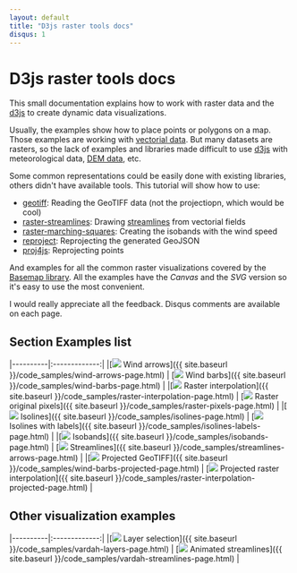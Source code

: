 ```yaml
---
layout: default
title: "D3js raster tools docs"
disqus: 1
---
```


D3js raster tools docs
======================

This small documentation explains how to work with raster data and the [d3js](https://d3js.org/) to create dynamic data visualizations.

Usually, the examples show how to place points or polygons on a map. Those examples are working with [vectorial data](http://gis.stackexchange.com/questions/57142/what-is-the-difference-between-vector-and-raster-data-models ). But many datasets are rasters, so the lack of examples and libraries made difficult to use [d3js](https://d3js.org/) with meteorological data, [DEM data](https://en.wikipedia.org/wiki/Digital_elevation_model), etc.

Some common representations could be easily done with existing libraries, others didn't have available tools. This tutorial will show how to use:

* [geotiff](https://github.com/constantinius/geotiff.js): Reading the GeoTIFF data (not the projectiopn, which would be cool)
* [raster-streamlines](https://github.com/rveciana/raster-streamlines): Drawing [streamlines](https://en.wikipedia.org/wiki/Streamlines,_streaklines,_and_pathlines) from vectorial fields
* [raster-marching-squares](https://github.com/rveciana/raster-marching-squares): Creating the isobands with the wind speed
* [reproject](https://github.com/perliedman/reproject): Reprojecting the generated GeoJSON
* [proj4js](http://proj4js.org/): Reprojecting points

And examples for all the common raster visualizations covered by the [Basemap library](http://basemaptutorial.readthedocs.io/en/latest/). All the examples have the *Canvas* and the *SVG* version so it's easy to use the most convenient.

I would really appreciate all the feedback. Disqus comments are available on each page.

Section Examples list
---------------------

|----------|:-------------:|
|[<img src="{{ site.baseurl }}/images/examples/arrows.png" /> Wind arrows]({{ site.baseurl }}/code_samples/wind-arrows-page.html) | [<img src="{{ site.baseurl }}/images/examples/barbs.png" /> Wind barbs]({{ site.baseurl }}/code_samples/wind-barbs-page.html) |
|[<img src="{{ site.baseurl }}/images/examples/raster-interpolate.png" /> Raster interpolation]({{ site.baseurl }}/code_samples/raster-interpolation-page.html) | [<img src="{{ site.baseurl }}/images/examples/raster-pixel.png" /> Raster original pixels]({{ site.baseurl }}/code_samples/raster-pixels-page.html) |
|[<img src="{{ site.baseurl }}/images/examples/isolines.png" /> Isolines]({{ site.baseurl }}/code_samples/isolines-page.html) | [<img src="{{ site.baseurl }}/images/examples/isolines-labels.png" /> Isolines with labels]({{ site.baseurl }}/code_samples/isolines-labels-page.html) |
|[<img src="{{ site.baseurl }}/images/examples/isobands.png" /> Isobands]({{ site.baseurl }}/code_samples/isobands-page.html) | [<img src="{{ site.baseurl }}/images/examples/streamlines.png" /> Streamlines]({{ site.baseurl }}/code_samples/streamlines-arrows-page.html) |
|[<img src="{{ site.baseurl }}/images/examples/projection.png" /> Projected GeoTIFF]({{ site.baseurl }}/code_samples/wind-barbs-projected-page.html) | [<img src="{{ site.baseurl }}/images/examples/raster-interpolate-projection.png" /> Projected raster interpolation]({{ site.baseurl }}/code_samples/raster-interpolation-projected-page.html) |

Other visualization examples
----------------------------

|----------|:-------------:|
|[<img src="{{ site.baseurl }}/images/examples/vardah-layers.png" /> Layer selection]({{ site.baseurl }}/code_samples/vardah-layers-page.html) | [<img src="{{ site.baseurl }}/images/examples/vardah-streamlines.png" /> Animated streamlines]({{ site.baseurl }}/code_samples/vardah-streamlines-page.html) |

